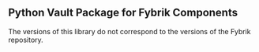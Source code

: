  ## Python Vault Package for Fybrik Components
The versions of this library do not correspond to the
versions of the Fybrik repository.

